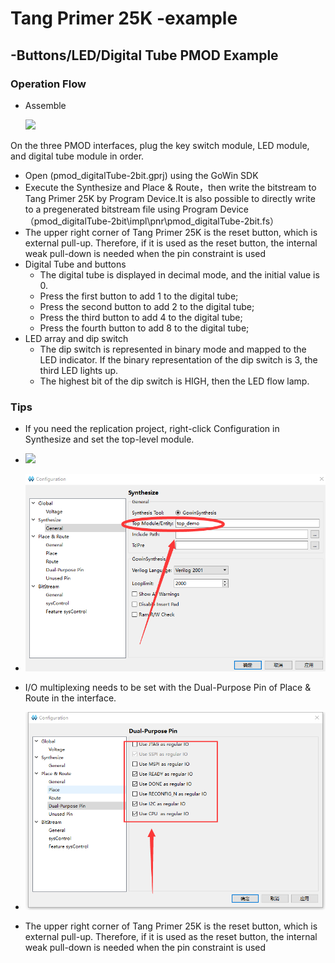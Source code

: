 # Tang Primer 25K -example

## -Buttons/LED/Digital Tube PMOD Example

### Operation Flow

+ Assemble

  ![](shape.jpg)

On the three PMOD interfaces, plug the key switch module, LED module, and digital tube module in order.

+ Open (pmod_digitalTube-2bit.gprj) using the GoWin SDK
+ Execute the Synthesize and  Place & Route，then write the bitstream to Tang Primer 25K by Program Device.It is also possible to directly write to a pregenerated bitstream file using Program Device（pmod_digitalTube-2bit\impl\pnr\pmod_digitalTube-2bit.fs）
+ The upper right corner  of Tang Primer 25K is the reset button, which is external pull-up. Therefore, if it is used as the reset button, the internal weak pull-down is needed when the pin constraint is used
+ Digital Tube and buttons
  + The digital tube is displayed in decimal mode, and the initial value is 0.
  + Press the first button to add 1 to the digital tube;
  + Press the second button to add 2 to the digital tube;
  + Press the  third button to add 4 to the digital tube;
  + Press the fourth button to add 8 to the digital tube;
+ LED array and dip switch
  + The dip switch is represented in binary mode and mapped to the LED indicator. If the binary representation of the dip switch is 3, the third LED lights up.
  + The highest bit of the dip switch is HIGH, then the LED flow lamp.
### Tips
+ If you need the replication project, right-click Configuration in Synthesize and set the top-level module.
+ ![](./docs/images/OpenConfigure.png)
+ ![](./docs/images/SetTopModules.png)

+ I/O multiplexing needs to be set with the Dual-Purpose Pin of Place & Route in the interface.
+ ![](./docs/images/SetIOMultiplexing.png)

+ The upper right corner  of Tang Primer 25K is the reset button, which is external pull-up. Therefore, if it is used as the reset button, the internal weak pull-down is needed when the pin constraint is used
